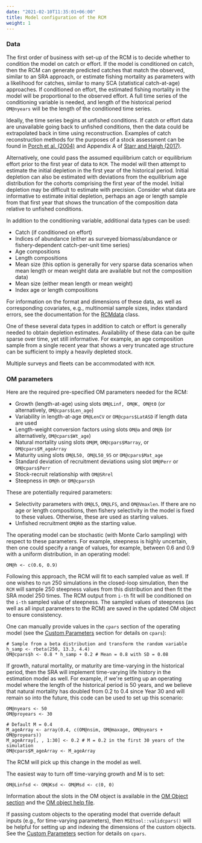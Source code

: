 ```yaml
---
date: "2021-02-10T11:35:01+06:00"
title: Model configuration of the RCM
weight: 1
---
```


### Data

The first order of business with set-up of the RCM is to decide whether to condition the model on catch or effort. If the model is conditioned on catch, then the RCM can generate predicted catches that match the observed, similar to an SRA approach, or estimate fishing mortality as parameters with a likelihood for catches, similar to many SCA (statistical catch-at-age) approaches. If conditioned on effort, the estimated fishing mortality in the model will be proportional to the observed effort. A full time series of the conditioning variable is needed, and length of the historical period `OM@nyears` will be the length of the conditioned time series.

Ideally, the time series begins at unfished conditions. If catch or effort data are unavailable going back to unfished conditions, then the data could be extrapolated back in time using reconstruction. Examples of catch reconstruction methods for the purposes of a stock assessment can be found in [Porch et al. (2004)](http://sedarweb.org/docs/wpapers/SEDAR7-AW-22.pdf) and Appendix A of [Starr and Haigh (2017)](http://www.dfo-mpo.gc.ca/csas-sccs/Publications/ResDocs-DocRech/2017/2017_015-eng.html).

Alternatively, one could pass the assumed equilibrium catch or equilibrium effort prior to the first year of data to `RCM`. The model will then attempt to estimate the initial depletion in the first year of the historical period. Initial depletion can also be estimated with deviations from the equilibrium age distribution for the cohorts comprising the first year of the model. Initial depletion may be difficult to estimate with precision. Consider what data are informative to estimate initial depletion, perhaps an age or length sample from that first year that shows the truncation of the composition data relative to unfished conditions.

In addition to the conditioning variable, additional data types can be used:

- Catch (if conditioned on effort)
- Indices of abundance (either as surveyed biomass/abundance or fishery-dependent catch-per-unit time series)
- Age compositions
- Length compositions
- Mean size (this option is generally for very sparse data scenarios when mean length or mean weight data are available but not the composition data)
- Mean size (either mean length or mean weight)
- Index age or length compositions

For information on the format and dimensions of these data, as well as corresponding covariates, e.g., multinomial sample sizes, index standard errors, see the documentation for the [RCMdata](https://samtool.openmse.com/reference/RCMdata-class.html) class.

One of these several data types in addition to catch or effort is generally needed to obtain depletion estimates. Availability of these data can be quite sparse over time, yet still informative. For example, an age composition sample from a single recent year that shows a very truncated age structure can be sufficient to imply a heavily depleted stock.

Multiple surveys and fleets can be accommodated with `RCM`.

### OM parameters

Here are the required pre-specified OM parameters needed for the RCM:

- Growth (length-at-age) using slots `OM@Linf, OM@K, OM@t0` (or alternatively, `OM@cpars$Len_age`)
- Variability in length-at-age `OM@LenCV` or `OM@cpars$LatASD` if length data are used
- Length-weight conversion factors using slots `OM@a` and `OM@b` (or alternatively, `OM@cpars$Wt_age`)
- Natural mortality using slots `OM@M`, `OM@cpars$Marray`, or `OM@cpars$M_ageArray`
- Maturity using slots `OM@L50, OM@L50_95` or `OM@cpars$Mat_age`
- Standard deviation of recruitment deviations using slot `OM@Perr` or `OM@cpars$Perr`
- Stock-recruit relationship with `OM@SRrel`
- Steepness in `OM@h` or `OM@cpars$h`

These are potentially required parameters:
- Selectivity parameters with `OM@L5`, `OM@LFS`, and `OM@Vmaxlen`. If there are no age or length compositions, then fishery selectivity in the model is fixed to these values. Otherwise, these are used as starting values.
- Unfished recruitment `OM@R0` as the starting value.

The operating model can be stochastic (with Monte Carlo sampling) with respect to these parameters. For example, steepness is highly uncertain, then one could specify a range of values, for example, between 0.6 and 0.9 with a uniform distribution, in an operating model:

```{r, eval = FALSE}
OM@h <- c(0.6, 0.9)
```

Following this approach, the RCM will fit to each sampled value as well. If one wishes to run 250 simulations in the closed-loop simulation, then the `RCM` will sample 250 steepness values from this distribution and then fit the SRA model 250 times. The RCM output from `i-th` fit will be conditioned on the `i-th` sampled value of steepness. The sampled values of steepness (as well as all input parameters to the RCM) are saved in the updated OM object to ensure consistency.

One can manually provide values in the `cpars` section of the operating model (see the [Custom Parameters](/features-custom-parameters) section for details on `cpars`):

```{r, eval = FALSE}
# Sample from a beta distribution and transform the random variable
h_samp <- rbeta(250, 13.3, 4.4)
OM@cpars$h <- 0.8 * h_samp + 0.2 # Mean = 0.8 with SD = 0.08
```

If growth, natural mortality, or maturity are time-varying in the historical period, then the SRA will implement time-varying life history in the estimation model as well. For example, if we're setting up an operating model where the length of the historical period is 50 years, and we believe that natural mortality has doubled from 0.2 to 0.4 since Year 30 and will remain so into the future, this code can be used to set up this scenario:

```{r, eval = FALSE}
OM@nyears <- 50
OM@proyears <- 30

# Default M = 0.4
M_ageArray <- array(0.4, c(OM@nsim, OM@maxage, OM@nyears + OM@proyears))
M_ageArray[, , 1:30] <- 0.2 # M = 0.2 in the first 30 years of the simulation
OM@cpars$M_ageArray <- M_ageArray
```

The RCM will pick up this change in the model as well.

The easiest way to turn off time-varying growth and M is to set:

```{r, eval = FALSE}
OM@Linfsd <- OM@Ksd <- OM@Msd <- c(0, 0)
```

Information about the slots in the OM object is available in the [OM Object section](/object-OM) and the [OM object help file](https://msetool.openmse.com/reference/OM-class.html).

If passing custom objects to the operating model that override default inputs (e.g., for time-varying parameters), then `MSEtool::validcpars()` will be helpful for setting up and indexing the dimensions of the custom objects. See the [Custom Parameters](/features-custom-parameters) section for details on `cpars`.
